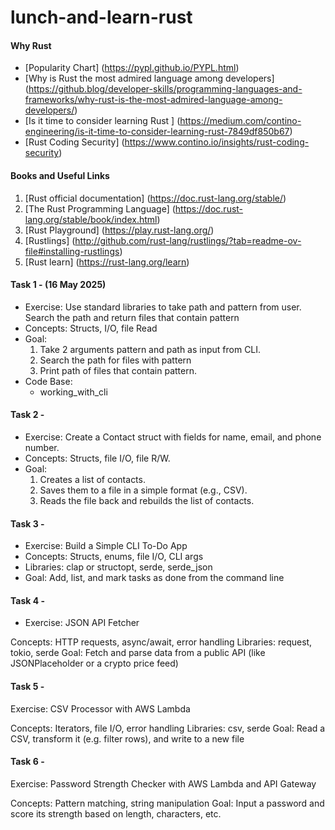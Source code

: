 # lunch-and-learn-rust

#### Why Rust
- [Popularity Chart] (https://pypl.github.io/PYPL.html)
- [Why is Rust the most admired language among developers] (https://github.blog/developer-skills/programming-languages-and-frameworks/why-rust-is-the-most-admired-language-among-developers/)
- [Is it time to consider learning Rust ] (https://medium.com/contino-engineering/is-it-time-to-consider-learning-rust-7849df850b67)
- [Rust Coding Security] (https://www.contino.io/insights/rust-coding-security)

#### Books and Useful Links
1. [Rust official documentation] (https://doc.rust-lang.org/stable/)
2. [The Rust Programming Language] (https://doc.rust-lang.org/stable/book/index.html)
3. [Rust Playground] (https://play.rust-lang.org/)
4. [Rustlings] (http://github.com/rust-lang/rustlings/?tab=readme-ov-file#installing-rustlings)
5. [Rust learn] (https://rust-lang.org/learn)

#### Task 1 -  (16 May 2025)
- Exercise: Use standard libraries to take path and pattern from user. Search the path and return files that contain pattern
- Concepts: Structs, I/O, file Read
- Goal:
    1. Take 2 arguments pattern and path as input from CLI.
    2. Search the path for files with pattern
    3. Print path of files that contain pattern.
- Code Base:
    - working_with_cli

#### Task 2 -

- Exercise: Create a Contact struct with fields for name, email, and phone number.
- Concepts: Structs, file I/O, file R/W.
- Goal:
    1. Creates a list of contacts.
    2. Saves them to a file in a simple format (e.g., CSV).
    3. Reads the file back and rebuilds the list of contacts.

#### Task 3 - 

- Exercise: Build a Simple CLI To-Do App
- Concepts: Structs, enums, file I/O, CLI args
- Libraries: clap or structopt, serde, serde_json
- Goal: 
    Add, list, and mark tasks as done from the command line

#### Task 4 - 
- Exercise: JSON API Fetcher

Concepts: HTTP requests, async/await, error handling
Libraries: request, tokio, serde
Goal: 
Fetch and parse data from a public API (like JSONPlaceholder or a crypto price feed)

#### Task 5 - 

Exercise: CSV Processor with AWS Lambda

Concepts: Iterators, file I/O, error handling
Libraries: csv, serde
Goal: 
Read a CSV, transform it (e.g. filter rows), and write to a new file

#### Task 6 -

Exercise: Password Strength Checker with AWS Lambda and API Gateway

Concepts: Pattern matching, string manipulation
Goal: 
Input a password and score its strength based on length, characters, etc.